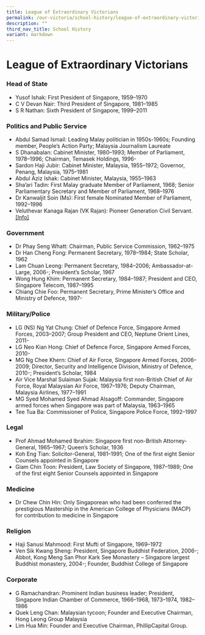 ```yaml
---
title: League of Extraordinary Victorians
permalink: /our-victoria/school-history/league-of-extraordinary-victorians/
description: ""
third_nav_title: School History
variant: markdown
---
```

# **League of Extraordinary Victorians**


### Head of State

*   Yusof Ishak: First President of Singapore, 1959–1970
*   C V Devan Nair: Third President of Singapore, 1981–1985
*   S R Nathan: Sixth President of Singapore, 1999–2011

### Politics and Public Service

*   Abdul Samad Ismail: Leading Malay politician in 1950s-1960s; Founding member, People’s Action Party; Malaysia Journalism Laureate
*   S Dhanabalan: Cabinet Minister, 1980–1993; Member of Parliament, 1978–1996; Chairman, Temasek Holdings, 1996-
*   Sardon Haji Jubir: Cabinet Minister, Malaysia, 1955–1972; Governor, Penang, Malaysia, 1975–1981
*   Abdul Aziz Ishak: Cabinet Minister, Malaysia, 1955–1963
*   Sha’ari Tadin: First Malay graduate Member of Parliament, 1968; Senior Parliamentary Secretary and Member of Parliament, 1968–1976
*   Dr Kanwaljit Soin (Ms): First female Nominated Member of Parliament, 1992–1996
*   Veluthevar Kanaga Rajan (VK Rajan): Pioneer Generation Civil Servant. [[Info]](https://www.rsis.edu.sg/event/rsis-book-launch-seminar-for-serving-singapore-my-journey-by-mr-v-k-rajan/)

### Government

*   Dr Phay Seng Whatt: Chairman, Public Service Commission, 1962–1975
*   Dr Han Cheng Fong: Permanent Secretary, 1978–1984; State Scholar, 1962
*   Lam Chuan Leong: Permanent Secretary, 1984–2006; Ambassador-at-Large, 2006-; President’s Scholar, 1967
*   Wong Hung Khim: Permanent Secretary, 1984–1987; President and CEO, Singapore Telecom, 1987–1995
*   Chiang Chie Foo: Permanent Secretary, Prime Minister’s Office and Ministry of Defence, 1997-

### Military/Police

*   LG (NS) Ng Yat Chung: Chief of Defence Force, Singapore Armed Forces, 2003–2007; Group President and CEO, Neptune Orient Lines, 2011-
*   LG Neo Kian Hong: Chief of Defence Force, Singapore Armed Forces, 2010-
*   MG Ng Chee Khern: Chief of Air Force, Singapore Armed Forces, 2006–2009; Director, Security and Intelligence Division, Ministry of Defence, 2010-; President’s Scholar, 1984
*   Air Vice Marshal Sulaiman Sujak: Malaysia first non-British Chief of Air Force, Royal Malaysian Air Force, 1967–1976; Deputy Chairman, Malaysia Airlines, 1977–1991
*   MG Syed Mohamed Syed Ahmad Alsagoff: Commander, Singapore armed forces when Singapore was part of Malaysia, 1963–1965
*   Tee Tua Ba: Commissioner of Police, Singapore Police Force, 1992–1997

### Legal

*   Prof Ahmad Mohamed Ibrahim: Singapore first non-British Attorney-General, 1965–1967; Queen’s Scholar, 1936
*   Koh Eng Tian: Solicitor-General, 1981–1991; One of the first eight Senior Counsels appointed in Singapore
*   Giam Chin Toon: President, Law Society of Singapore, 1987–1989; One of the first eight Senior Counsels appointed in Singapore

### Medicine

*   Dr Chew Chin Hin: Only Singaporean who had been conferred the prestigious Mastership in the American College of Physicians (MACP) for contribution to medicine in Singapore

### Religion

*   Haji Sanusi Mahmood: First Mufti of Singapore, 1969–1972
*   Ven Sik Kwang Sheng: President, Singapore Buddhist Federation, 2006-; Abbot, Kong Meng San Phor Kark See Monastery – Singapore largest Buddhist monastery, 2004-; Founder, Buddhist College of Singapore

### Corporate

*   G Ramachandran: Prominent Indian business leader; President, Singapore Indian Chamber of Commerce, 1966–1968, 1973–1974, 1982–1986
*   Quek Leng Chan: Malaysian tycoon; Founder and Executive Chairman, Hong Leong Group Malaysia
*   Lim Hua Min: Founder and Executive Chairman, PhillipCapital Group.